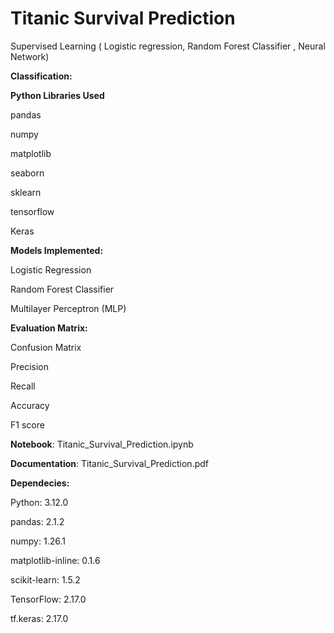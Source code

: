 # Titanic Survival Prediction
Supervised Learning ( Logistic regression, Random Forest Classifier , Neural Network)

**Classification:**

**Python Libraries Used**

pandas

numpy

matplotlib

seaborn

sklearn

tensorflow

Keras

**Models Implemented:**

Logistic Regression

Random Forest Classifier

Multilayer Perceptron (MLP)

**Evaluation Matrix:**

Confusion Matrix

Precision

Recall

Accuracy

F1 score

**Notebook**: Titanic_Survival_Prediction.ipynb

**Documentation**: Titanic_Survival_Prediction.pdf

**Dependecies:**

Python: 3.12.0

pandas: 2.1.2

numpy: 1.26.1

matplotlib-inline: 0.1.6

scikit-learn: 1.5.2

TensorFlow: 2.17.0

tf.keras: 2.17.0




